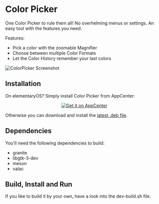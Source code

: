 # Color Picker

One Color Picker to rule them all! No overhelming menus or settings. An easy tool with the features you need.

Features:
* Pick a color with the zoomable Magnifier
* Choose between multiple Color Formats
* Let the Color History remember your last colors

![ColorPicker Screenshot](https://raw.github.com/ronnydo/colorpicker/master/data/screenshot.png)

## Installation
On elementaryOS? Simply install Color Picker from AppCenter:
<p align="center">
  <a href="https://appcenter.elementary.io/com.github.ronnydo.colorpicker">
    <img src="https://appcenter.elementary.io/badge.svg" alt="Get it on AppCenter">
  </a>
</p>

Otherwise you can download and install the [latest .deb file](https://github.com/ronnydo/colorpicker/releases/latest).

## Dependencies
You'll need the following dependencies to build:
* granite
* libgtk-3-dev
* meson
* valac

## Build, Install and Run
If you like to build it by your own, have a look into the dev-build.sh file.

